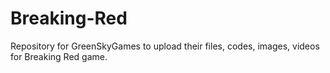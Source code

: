 # Breaking-Red
Repository for GreenSkyGames to upload their files, codes, images, videos for Breaking Red game.
